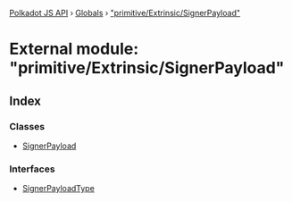 [Polkadot JS API](../README.md) › [Globals](../globals.md) › ["primitive/Extrinsic/SignerPayload"](_primitive_extrinsic_signerpayload_.md)

# External module: "primitive/Extrinsic/SignerPayload"

## Index

### Classes

* [SignerPayload](../classes/_primitive_extrinsic_signerpayload_.signerpayload.md)

### Interfaces

* [SignerPayloadType](../interfaces/_primitive_extrinsic_signerpayload_.signerpayloadtype.md)
